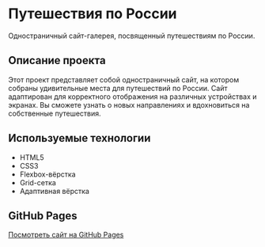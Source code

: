 # **Путешествия по России**  

Одностраничный сайт-галерея, посвященный путешествиям по России.  

## **Описание проекта**  
Этот проект представляет собой одностраничный сайт, на котором собраны удивительные места для путешествий по России. Сайт адаптирован для корректного отображения на различных устройствах и экранах. Вы сможете узнать о новых направлениях и вдохновиться на собственные путешествия.  

## **Используемые технологии**  
* HTML5  
* CSS3  
* Flexbox-вёрстка  
* Grid-сетка  
* Адаптивная вёрстка  

## **GitHub Pages**  
[Посмотреть сайт на GitHub Pages](https://mv-levi.github.io/Russia-Travel.github.io/)
